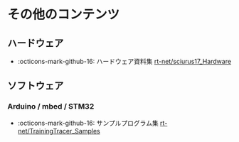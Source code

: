 # その他のコンテンツ

## ハードウェア

- :octicons-mark-github-16: 
ハードウェア資料集
[rt-net/sciurus17_Hardware](https://github.com/rt-net/TrainingTracer_Hardware)
    

## ソフトウェア

### Arduino / mbed / STM32

- :octicons-mark-github-16: 
サンプルプログラム集
[rt-net/TrainingTracer_Samples](https://github.com/rt-net/TrainingTracer_Samples)

